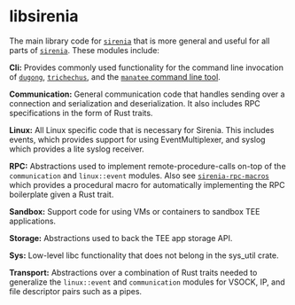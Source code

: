 # libsirenia

The main library code for [`sirenia`] that is more general and useful for all parts
of [`sirenia`]. These modules include:

**Cli:** Provides commonly used functionality for the command line invocation of
[`dugong`], [`trichechus`], and the [`manatee` command line tool].

**Communication:** General communication code that handles sending over a
connection and serialization and deserialization. It also includes RPC
specifications in the form of Rust traits.

**Linux:** All Linux specific code that is necessary for Sirenia. This includes
events, which provides support for using EventMultiplexer, and syslog which
provides a lite syslog receiver.

**RPC:** Abstractions used to implement remote-procedure-calls on-top of the
`communication` and `linux::event` modules. Also see [`sirenia-rpc-macros`]
which provides a procedural macro for automatically implementing the RPC
boilerplate given a Rust trait.

**Sandbox:** Support code for using VMs or containers to sandbox TEE
applications.

**Storage:** Abstractions used to back the TEE app storage API.

**Sys:** Low-level libc functionality that does not belong in the sys_util
crate.

**Transport:** Abstractions over a combination of Rust traits needed to
generalize the `linux::event` and `communication` modules for VSOCK, IP,
and file descriptor pairs such as a pipes.

[`dugong`]: ../README.md#Dugong
[`manatee` command line tool]: ../manatee-client/README.md#Manatee-command-line-tool
[`sirenia`]: ../README.md
[`sirenia-rpc-macros`]: ./sirenia-rpc-macros/README.md
[`trichechus`]: ../README.md#Trichechus
